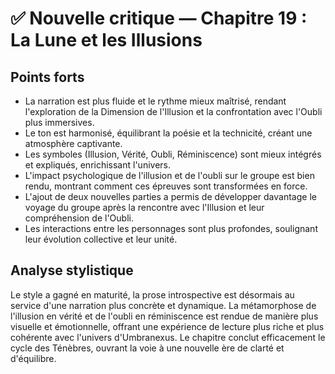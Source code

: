 # ✅ Nouvelle critique — Chapitre 19 : La Lune et les Illusions

## Points forts
- La narration est plus fluide et le rythme mieux maîtrisé, rendant l'exploration de la Dimension de l'Illusion et la confrontation avec l'Oubli plus immersives.
- Le ton est harmonisé, équilibrant la poésie et la technicité, créant une atmosphère captivante.
- Les symboles (Illusion, Vérité, Oubli, Réminiscence) sont mieux intégrés et expliqués, enrichissant l'univers.
- L'impact psychologique de l'illusion et de l'oubli sur le groupe est bien rendu, montrant comment ces épreuves sont transformées en force.
- L'ajout de deux nouvelles parties a permis de développer davantage le voyage du groupe après la rencontre avec l'Illusion et leur compréhension de l'Oubli.
- Les interactions entre les personnages sont plus profondes, soulignant leur évolution collective et leur unité.

## Analyse stylistique
Le style a gagné en maturité, la prose introspective est désormais au service d'une narration plus concrète et dynamique. La métamorphose de l'illusion en vérité et de l'oubli en réminiscence est rendue de manière plus visuelle et émotionnelle, offrant une expérience de lecture plus riche et plus cohérente avec l'univers d'Umbranexus. Le chapitre conclut efficacement le cycle des Ténèbres, ouvrant la voie à une nouvelle ère de clarté et d'équilibre.